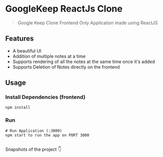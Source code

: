 # GoogleKeep ReactJs Clone

> Google Keep Clone Frontend Only Application made using ReactJS

## Features

- A beautiful UI
- Addition of multiple notes at a time
- Supports rendering of all the notes at the same time once it's added
- Supports Deletion of Notes directly on the frontend

## Usage

### Install Dependencies (frontend)

```
npm install
```

### Run

```
# Run Application (:3000)
npm start to run the app on PORT 3000


```

Snapshots of the project 👇
